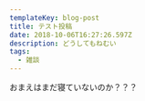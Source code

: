 ```yaml
---
templateKey: blog-post
title: テスト投稿
date: 2018-10-06T16:27:26.597Z
description: どうしてもねむい
tags:
  - 雑談
---
```

おまえはまだ寝ていないのか？？？
